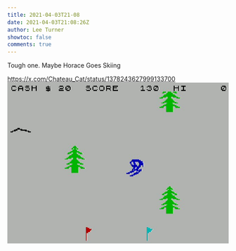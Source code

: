 ```yaml
---
title: 2021-04-03T21-08
date: 2021-04-03T21:08:26Z
author: Lee Turner
showtoc: false
comments: true
---
```


Tough one. Maybe Horace Goes Skiing

https://x.com/Chateau_Cat/status/1378243627999133700 ![](/img/x//1378454366638776320-EyFA8CmWUAM3hdw.jpg)

